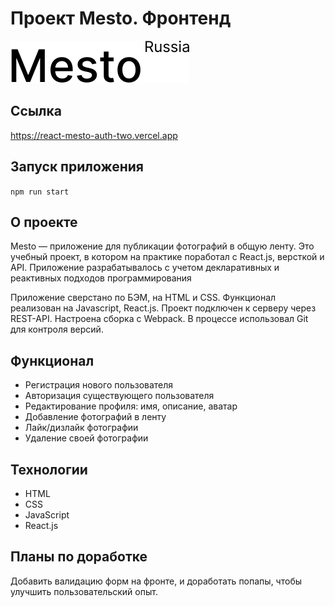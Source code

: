 # Проект Mesto. Фронтенд
![logo](https://github.com/mtsoy123/react-mesto-auth/blob/main/src/images/logoDark.svg)

## Ссылка
https://react-mesto-auth-two.vercel.app

## Запуск приложения
`npm run start`

## О проекте
Mesto — приложение для публикации фотографий в общую ленту. Это учебный проект, в котором на практике поработал с React.js, версткой и API. Приложение разрабатывалось с учетом декларативных и реактивных подходов программирования

Приложение сверстано по БЭМ, на HTML и CSS. Функционал реализован на Javascript, React.js. Проект подключен к серверу через REST-API. Настроена сборка с Webpack. В процессе использовал Git для контроля версий. 

## Функционал
* Регистрация нового пользователя
* Авторизация существующего пользователя
* Редактирование профиля: имя, описание, аватар
* Добавление фотографий в ленту
* Лайк/дизлайк фотографии
* Удаление своей фотографии

## Технологии
* HTML
* CSS
* JavaScript
* React.js

## Планы по доработке
Добавить валидацию форм на фронте, и доработать попапы, чтобы улучшить пользовательский опыт.
